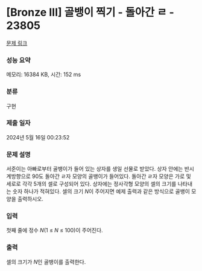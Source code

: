 # [Bronze III] 골뱅이 찍기 - 돌아간 ㄹ - 23805 

[문제 링크](https://www.acmicpc.net/problem/23805) 

### 성능 요약

메모리: 16384 KB, 시간: 152 ms

### 분류

구현

### 제출 일자

2024년 5월 16일 00:23:52

### 문제 설명

<p>서준이는 아빠로부터 골뱅이가 들어 있는 상자를 생일 선물로 받았다. 상자 안에는 반시계방향으로 90도 돌아간 ㄹ자 모양의 골뱅이가 들어있다. 돌아간 ㄹ자 모양은 가로 및 세로로 각각 5개의 셀로 구성되어 있다. 상자에는 정사각형 모양의 셀의 크기를 나타내는 숫자 하나가 적혀있다. 셀의 크기 <em>N</em>이 주어지면 예제 출력과 같은 방식으로 골뱅이 모양을 출력하시오.</p>

### 입력 

 <p>첫째 줄에 정수 <em>N</em>(1 ≤ <em>N</em> ≤ 100)이 주어진다.</p>

### 출력 

 <p>셀의 크기가 <em>N</em>인 골뱅이를 출력한다.</p>

